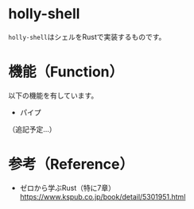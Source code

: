 # holly-shell

`holly-shell`はシェルをRustで実装するものです。

# 機能（Function）

以下の機能を有しています。
* パイプ

（追記予定...）

# 参考（Reference）

* ゼロから学ぶRust（特に7章）  
https://www.kspub.co.jp/book/detail/5301951.html
